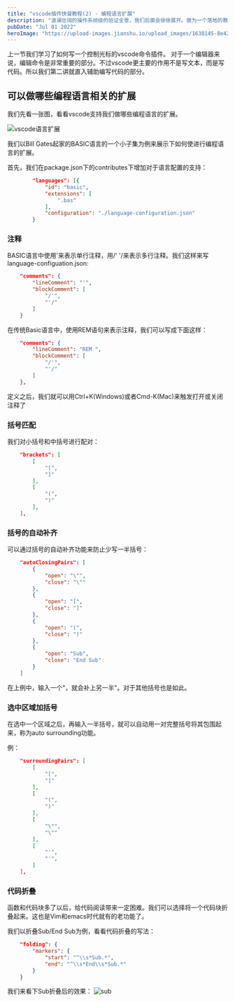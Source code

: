 ```yaml
---
title: "vscode插件快餐教程(2) - 编程语言扩展"
description: "波澜壮阔的操作系统级的验证全景，我们后面会徐徐展开。做为一个落地的教程，我们千里之行始于足下，先从Isabelle/HOL工具的使用开始说起。"
pubDate: "Jul 01 2022"
heroImage: "https://upload-images.jianshu.io/upload_images/1638145-8e4275af60afb16e.png?imageMogr2/auto-orient/strip%7CimageView2/2/w/1240"
---
```


上一节我们学习了如何写一个控制光标的vscode命令插件。
对于一个编辑器来说，编辑命令是非常重要的部分。不过vscode更主要的作用不是写文本，而是写代码。所以我们第二讲就直入辅助编写代码的部分。

## 可以做哪些编程语言相关的扩展

我们先看一张图，看看vscode支持我们做哪些编程语言的扩展。

![vscode语言扩展](https://upload-images.jianshu.io/upload_images/1638145-52502847b4949267.png?imageMogr2/auto-orient/strip%7CimageView2/2/w/1240)

我们以Bill Gates起家的BASIC语言的一个小子集为例来展示下如何使进行编程语言的扩展。

首先，我们在package.json下的contributes下增加对于语言配置的支持：
```json
        "languages": [{
            "id": "basic",
            "extensions": [
                ".bas"
            ],
            "configuration": "./language-configuration.json"
        }
```

### 注释

BASIC语言中使用\'来表示单行注释，用/' '/来表示多行注释。我们这样来写language-configuation.json:
```json
    "comments": {
        "lineComment": "'",
        "blockComment": [
            "/'",
            "'/"
        ]
    }
```

在传统Basic语言中，使用REM语句来表示注释，我们可以写成下面这样：
```json
    "comments": {
        "lineComment": "REM ",
        "blockComment": [
            "/'",
            "'/"
        ]
    },
```

定义之后，我们就可以用Ctrl+K(Windows)或者Cmd-K(Mac)来触发打开或关闭注释了

### 括号匹配

我们对小括号和中括号进行配对：
```json
    "brackets": [
        [
            "[",
            "]"
        ],
        [
            "(",
            ")"
        ],
    ],
```

### 括号的自动补齐

可以通过括号的自动补齐功能来防止少写一半括号：
```json
    "autoClosingPairs": [
        {
            "open": "\"",
            "close": "\""
        },
        {
            "open": "[",
            "close": "]"
        },
        {
            "open": "(",
            "close": ")"
        },
        {
            "open": "Sub",
            "close": "End Sub"
        }
    ]
```
在上例中，输入一个"，就会补上另一半"。对于其他括号也是如此。

### 选中区域加括号

在选中一个区域之后，再输入一半括号，就可以自动用一对完整括号将其包围起来，称为auto surrounding功能。

例：
```json
    "surroundingPairs": [
        [
            "[",
            "]"
        ],
        [
            "(",
            ")"
        ],
        [
            "\"",
            "\""
        ],
        [
            "'",
            "'",
        ]
    ],
```


### 代码折叠

函数和代码块多了以后，给代码阅读带来一定困难。我们可以选择将一个代码块折叠起来。这也是Vim和emacs时代就有的老功能了。

我们以折叠Sub/End Sub为例，看看代码折叠的写法：

```json
    "folding": {
        "markers": {
            "start": "^\\s*Sub.*",
            "end": "^\\s*End\\s*Sub.*"
        }
    }
```

我们来看下Sub折叠后的效果：
![sub](https://upload-images.jianshu.io/upload_images/1638145-90e420d1087e2cd2.png?imageMogr2/auto-orient/strip%7CimageView2/2/w/1240)

